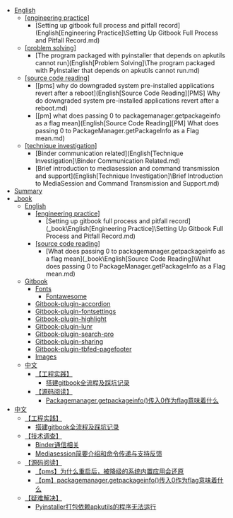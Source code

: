   * [English](README.md)
    * [[engineering practice]](English\README.md)
      * [Setting up gitbook full process and pitfall record](English\[Engineering Practice]\Setting Up Gitbook Full Process and Pitfall Record.md)
    * [[problem solving]](English\README.md)
      * [The program packaged with pyinstaller that depends on apkutils cannot run](English\[Problem Solving]\The program packaged with PyInstaller that depends on apkutils cannot run.md)
    * [[source code reading]](English\README.md)
      * [[pms] why do downgraded system pre-installed applications revert after a reboot](English\[Source Code Reading]\[PMS] Why do downgraded system pre-installed applications revert after a reboot.md)
      * [[pm] what does passing 0 to packagemanager.getpackageinfo as a flag mean](English\[Source Code Reading]\[PM] What does passing 0 to PackageManager.getPackageInfo as a Flag mean.md)
    * [[technique investigation]](English\README.md)
      * [Binder communication related](English\[Technique Investigation]\Binder Communication Related.md)
      * [Brief introduction to mediasession and command transmission and support](English\[Technique Investigation]\Brief Introduction to MediaSession and Command Transmission and Support.md)
  * [Summary](SUMMARY.md)
  * [_book](README.md)
    * [English](_book\README.md)
      * [[engineering practice]](_book\English\README.md)
        * [Setting up gitbook full process and pitfall record](_book\English\[Engineering Practice]\Setting Up Gitbook Full Process and Pitfall Record.md)
      * [[source code reading]](_book\English\README.md)
        * [What does passing 0 to packagemanager.getpackageinfo as a flag mean](_book\English\[Source Code Reading]\What does passing 0 to PackageManager.getPackageInfo as a Flag mean.md)
    * [Gitbook](_book\README.md)
      * [Fonts](_book\gitbook\README.md)
        * [Fontawesome](_book\gitbook\fonts\README.md)
      * [Gitbook-plugin-accordion](_book\gitbook\README.md)
      * [Gitbook-plugin-fontsettings](_book\gitbook\README.md)
      * [Gitbook-plugin-highlight](_book\gitbook\README.md)
      * [Gitbook-plugin-lunr](_book\gitbook\README.md)
      * [Gitbook-plugin-search-pro](_book\gitbook\README.md)
      * [Gitbook-plugin-sharing](_book\gitbook\README.md)
      * [Gitbook-plugin-tbfed-pagefooter](_book\gitbook\README.md)
      * [Images](_book\gitbook\README.md)
    * [中文](_book\README.md)
      * [【工程实践】](_book\中文\README.md)
        * [搭建gitbook全流程及踩坑记录](_book\中文\【工程实践】\搭建Gitbook全流程及踩坑记录.md)
      * [【源码阅读】](_book\中文\README.md)
        * [Packagemanager.getpackageinfo()传入0作为flag意味着什么](_book\中文\【源码阅读】\PackageManager.getPackageInfo()传入0作为Flag意味着什么.md)
  * [中文](README.md)
    * [【工程实践】](中文\README.md)
      * [搭建gitbook全流程及踩坑记录](中文\【工程实践】\搭建Gitbook全流程及踩坑记录.md)
    * [【技术调查】](中文\README.md)
      * [Binder通信相关](中文\【技术调查】\Binder通信相关.md)
      * [Mediasession简要介绍和命令传递与支持反馈](中文\【技术调查】\MediaSession简要介绍和命令传递与支持反馈.md)
    * [【源码阅读】](中文\README.md)
      * [【pms】为什么重启后，被降级的系统内置应用会还原](中文\【源码阅读】\【PMS】为什么重启后，被降级的系统内置应用会还原.md)
      * [【pm】packagemanager.getpackageinfo()传入0作为flag意味着什么](中文\【源码阅读】\【PM】PackageManager.getPackageInfo()传入0作为Flag意味着什么.md)
    * [【疑难解决】](中文\README.md)
      * [Pyinstaller打包依赖apkutils的程序无法运行](中文\【疑难解决】\pyinstaller打包依赖apkutils的程序无法运行.md)
